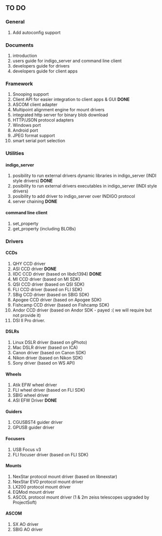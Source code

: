 ## TO DO

### General

1. Add autoconfig support

### Documents

1. introduction
2. users guide for indigo_server and command line client
3. developers guide for drivers
4. developers guide for client apps

### Framework

1. Snooping support
2. Client API for easier integration to client apps & GUI __DONE__
3. ASCOM client adapter
4. Multipoint alignment engine for mount drivers
5. integrated http server for binary blob download
6. HTTP/JSON protocol adapters
7. Windows port
8. Android port
9. JPEG format support
10. smart serial port selection 

### Utilities

#### indigo_server

1. posibility to run external drivers dynamic libraries in indigo_server (INDI style drivers) __DONE__
2. posibility to run external drivers executables in indigo_server (INDI style drivers)
3. posibility to add driver to indigo_server over INDIGO protocol
4. server chaining __DONE__

#### command line client

1. set_property
2. get_property (including BLOBs)

### Drivers

#### CCDs

1. QHY CCD driver
2. ASI CCD driver __DONE__
3. IIDC CCD driver (based on libdc1394) __DONE__
4. MI CCD driver (based on MI SDK)
5. QSI CCD driver (based on QSI SDK)
6. FLI CCD driver (based on FLI SDK)
7. SBig CCD driver (based on SBIG SDK)
8. Apogee CCD driver (based on Apogee SDK)
9. Fishcamp CCD driver (based on Fishcamp SDK)
10. Andor CCD driver (based on Andor SDK - payed :( we will require but not provide it)
12. DSI II Pro driver.

#### DSLRs

1. Linux DSLR driver (based on gPhoto)
2. Mac DSLR driver (based on ICA)
3. Canon driver (based on Canon SDK)
4. Nikon driver (based on Nikon SDK)
5. Sony driver (based on WS API)

#### Wheels

1. Atik EFW wheel driver
2. FLI wheel driver (based on FLI SDK)
3. SBIG wheel driver
4. ASI EFW Driver __DONE__

#### Guiders

1. CGUSBST4 guider driver
2. GPUSB guider driver

#### Focusers

1. USB Focus v3
2. FLI focuser driver (based on FLI SDK)

#### Mounts

1. NexStar protocol mount driver (based on libnexstar)
2. NexStar EVO protocol mount driver
3. LX200 protocol mount driver
4. EQMod mount driver
5. ASCOL protocol mount driver (1 & 2m zeiss telescopes upgraded by ProjectSoft)

#### ASCOM

1. SX AO driver
2. SBIG AO driver
